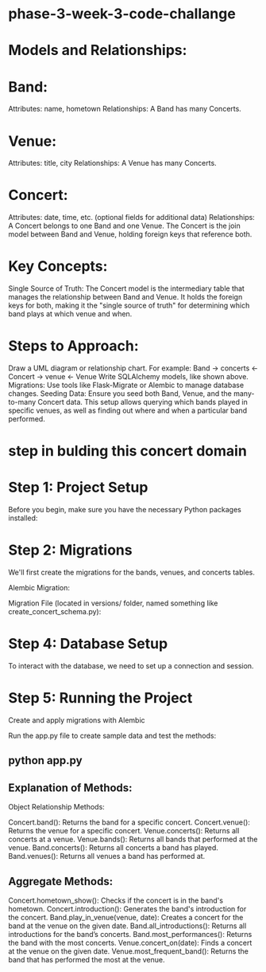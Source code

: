 # phase-3-week-3-code-challange
# Models and Relationships:
# Band:

Attributes: name, hometown
Relationships: A Band has many Concerts.
# Venue:

Attributes: title, city
Relationships: A Venue has many Concerts.
# Concert:

Attributes: date, time, etc. (optional fields for additional data)
Relationships: A Concert belongs to one Band and one Venue.
The Concert is the join model between Band and Venue, holding foreign keys that reference both.


# Key Concepts:
Single Source of Truth: The Concert model is the intermediary table that manages the relationship between Band and Venue. It holds the foreign keys for both, making it the "single source of truth" for determining which band plays at which venue and when.
# Steps to Approach:
Draw a UML diagram or relationship chart. For example:
Band → concerts ← Concert → venue ← Venue
Write SQLAlchemy models, like shown above.
Migrations: Use tools like Flask-Migrate or Alembic to manage database changes.
Seeding Data: Ensure you seed both Band, Venue, and the many-to-many Concert data.
This setup allows querying which bands played in specific venues, as well as finding out where and when a particular band performed.


# step in bulding this concert domain 
# Step 1: Project Setup
Before you begin, make sure you have the necessary Python packages installed:
# Step 2: Migrations
We'll first create the migrations for the bands, venues, and concerts tables.

Alembic Migration:

Migration File (located in versions/ folder, named something like create_concert_schema.py):

# Step 4: Database Setup
To interact with the database, we need to set up a connection and session.

# Step 5: Running the Project
Create and apply migrations with Alembic

Run the app.py file to create sample data and test the methods:

## python app.py
## Explanation of Methods:
Object Relationship Methods:

Concert.band(): Returns the band for a specific concert.
Concert.venue(): Returns the venue for a specific concert.
Venue.concerts(): Returns all concerts at a venue.
Venue.bands(): Returns all bands that performed at the venue.
Band.concerts(): Returns all concerts a band has played.
Band.venues(): Returns all venues a band has performed at.
## Aggregate Methods:

Concert.hometown_show(): Checks if the concert is in the band's hometown.
Concert.introduction(): Generates the band's introduction for the concert.
Band.play_in_venue(venue, date): Creates a concert for the band at the venue on the given date.
Band.all_introductions(): Returns all introductions for the band’s concerts.
Band.most_performances(): Returns the band with the most concerts.
Venue.concert_on(date): Finds a concert at the venue on the given date.
Venue.most_frequent_band(): Returns the band that has performed the most at the venue.